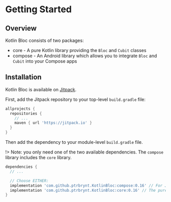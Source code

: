 # Getting Started

## Overview

Kotlin Bloc consists of two packages:

* core - A pure Kotlin library providing the `Bloc` and `Cubit` classes
* compose - An Android library which allows you to integrate `Bloc` and `Cubit` into your Compose
  apps

## Installation

Kotlin Bloc is available on [Jitpack](https://jitpack.io).

First, add the Jitpack repository to your top-level `build.gradle` file:

```groovy
allprojects {
  repositories {
    // ...
    maven { url 'https://jitpack.io' }
  }
}
```

Then add the dependency to your module-level `build.gradle` file. 

!> Note: you only need one of the two available dependencies. The `compose` library includes the `core` library.

```groovy
dependencies {
  // ...

  // Choose EITHER:
  implementation 'com.github.ptrbrynt.KotlinBloc:compose:0.16' // For Jetpack Compose apps
  implementation 'com.github.ptrbrynt.KotlinBloc:core:0.16' // The pure Kotlin library, for other stuff
}
```
